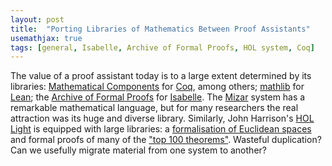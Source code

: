 ```yaml
---
layout: post
title:  "Porting Libraries of Mathematics Between Proof Assistants"
usemathjax: true 
tags: [general, Isabelle, Archive of Formal Proofs, HOL system, Coq]
---
```


The value of a proof assistant today is to a large extent determined by its libraries:
[Mathematical Components](https://math-comp.github.io)
for [Coq](https://coq.inria.fr), among others; 
[mathlib](https://leanprover-community.github.io) for
[Lean](https://leanprover.github.io);
the [Archive of Formal Proofs](https://www.isa-afp.org)
for [Isabelle](https://isabelle.in.tum.de).
The [Mizar](http://mizar.org) system has a remarkable mathematical language, but for many researchers the real attraction was its huge and diverse library.
Similarly, John Harrison's [HOL Light](https://www.cl.cam.ac.uk/~jrh13/hol-light/) is equipped with large libraries: 
a [formalisation of Euclidean spaces](https://rdcu.be/cJtGW) 
and formal proofs of many of the ["top 100 theorems"](https://www.cs.ru.nl/~freek/100/).
Wasteful duplication? Can we usefully migrate material from one system to another?
